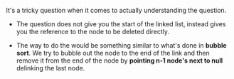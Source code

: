 It's a tricky question when it comes to actually understanding the question.

- The question does not give you the start of the linked list, instead gives you the reference to the node to be deleted directly.

- The way to do the would be something similar to what's done in **bubble sort**. We try to bubble out the node to the end of the link and then remove it from the end of the node by __pointing n-1 node's next to null__ delinking the last node.
